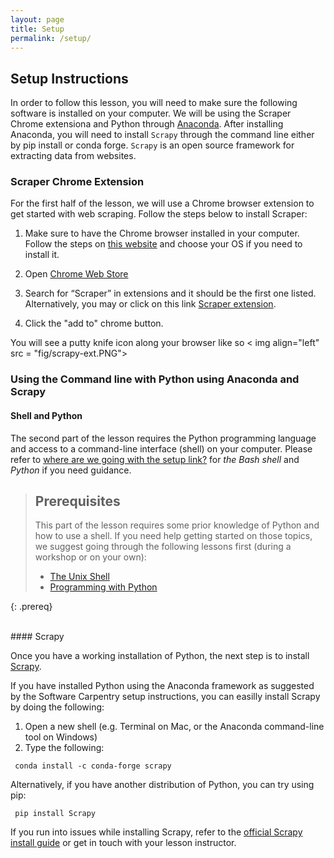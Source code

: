 ```yaml
---
layout: page
title: Setup
permalink: /setup/
---
```


## Setup Instructions
In order to follow this lesson, you will need to make sure the following software is installed on your computer. 
We will be using the Scraper Chrome extensiona and Python through [Anaconda](https://www.anaconda.com/products/distribution). After installing Anaconda, you will need to install `Scrapy` through the command line either by pip install 
or conda forge. `Scrapy` is an open source framework for extracting data from websites. 

### Scraper Chrome Extension

For the first half of the lesson, we will use a Chrome browser extension to get started with web scraping. Follow the steps below to install Scraper:

1. Make sure to have the Chrome browser installed in your computer. Follow the steps on [this website](https://chromeenterprise.google/browser/download/?utm_source=adwords&utm_medium=cpc&utm_campaign=2022-H1-chromebrowser-paidmed-paiddisplay-other-chromebrowserent&utm_term=downloadnow-chrome-browser-download&utm_content=GCEJ&brand=GCEJ&gclid=CjwKCAjw9qiTBhBbEiwAp-GE0U3sZqNSBoMSkTrxi2fMdK3Xajoq7KFOuEsMfa9o2KnE5vXBnzLovBoCP1IQAvD_BwE&gclsrc=aw.ds#windows-tab) and choose your OS if you need to install it.

2. Open [Chrome Web Store](https://chrome.google.com/webstore/category/extensions)

3. Search for “Scraper” in extensions and it should be the first one listed. Alternatively, you may or click on this link [Scraper extension](https://chrome.google.com/webstore/detail/scraper/mbigbapnjcgaffohmbkdlecaccepngjd).

4. Click the "add to" chrome button.

You will see a putty knife icon along your browser like so
< img align="left" src = "fig/scrapy-ext.PNG">


### Using the Command line with Python using Anaconda and Scrapy

#### Shell and Python
The second part of the lesson requires the Python programming language and access to a command-line interface (shell) on your computer.
Please refer to [where are we going with the setup link?]() for
*the Bash shell* and *Python* if you need guidance.

> ## Prerequisites
> This part of the lesson requires some prior knowledge of Python and how to use a shell.
> If you need help getting started on those topics, we suggest going through the following
> lessons first (during a workshop or on your own):
>
> * [The Unix Shell](http://swcarpentry.github.io/shell-novice/)
> * [Programming with Python](http://swcarpentry.github.io/python-novice-inflammation/)
>
{: .prereq}

<br/>
#### Scrapy

Once you have a working installation of Python, the next step is to install [Scrapy](https://scrapy.org/).

If you have installed Python using the Anaconda framework as suggested by the Software Carpentry setup instructions,
you can easilly install Scrapy by doing the following:

1. Open a new shell (e.g. Terminal on Mac, or the Anaconda command-line tool on Windows)
2. Type the following:

```
 conda install -c conda-forge scrapy
```

Alternatively, if you have another distribution of Python, you can try using pip:

```
 pip install Scrapy
```

If you run into issues while installing Scrapy, refer to the
[official Scrapy install guide](https://doc.scrapy.org/en/latest/intro/install.html#intro-install)
or get in touch with your lesson instructor.
